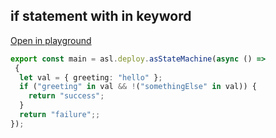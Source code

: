 
## if statement with in keyword
[Open in playground](https://asl-editor-spike-ts-stedi.vercel.app/?aW1wb3J0ICogYXMgYXNsIGZyb20gIkB0czJhc2wvYXNsLWxpYiIKCmV4cG9ydCBjb25zdCBtYWluID0gYXNsLmRlcGxveS5hc1N0YXRlTWFjaGluZShhc3luYyAoKSA9PiAKIHsKICBsZXQgdmFsID0geyBncmVldGluZzogImhlbGxvIiB9OwogIGlmICgiZ3JlZXRpbmciIGluIHZhbCAmJiAhKCJzb21ldGhpbmdFbHNlIiBpbiB2YWwpKSB7CiAgICByZXR1cm4gInN1Y2Nlc3MiOwogIH0KICByZXR1cm4gImZhaWx1cmUiOzsKfSk7)

``` typescript
export const main = asl.deploy.asStateMachine(async () => 
 {
  let val = { greeting: "hello" };
  if ("greeting" in val && !("somethingElse" in val)) {
    return "success";
  }
  return "failure";;
});
```


